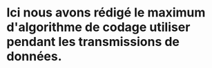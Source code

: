 # Ici nous avons rédigé le maximum d'algorithme de codage utiliser pendant les transmissions de données.
